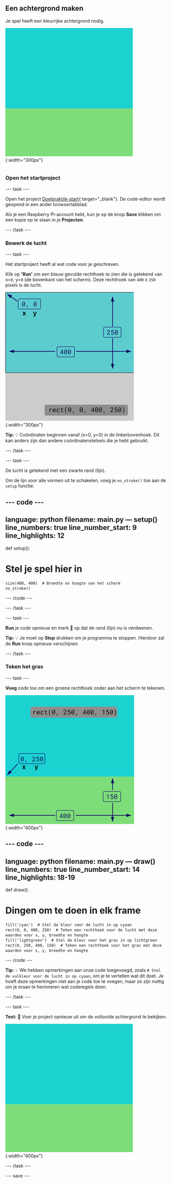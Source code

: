 ## Een achtergrond maken

<div style="display: flex; flex-wrap: wrap">
<div style="flex-basis: 200px; flex-grow: 1; margin-right: 15px;">
Je spel heeft een kleurrijke achtergrond nodig.
</div>
<div>

![Het uitvoergebied met een luchtkleurige rechthoek boven een graskleurige rechthoek om de achtergrond te maken.](images/background.png){:width="300px"}

</div>
</div>

### Open het startproject

--- task ---

Open het project [Doelpraktijk-start](https://editor.raspberrypi.org/nl-NL/projects/target-practice-starter){:target="_blank"}. De code-editor wordt geopend in een ander browsertabblad.

Als je een Raspberry Pi-account hebt, kun je op de knop **Save** klikken om een kopie op te slaan in je **Projecten**.

--- /task ---

### Bewerk de lucht

--- task ---

Het startproject heeft al wat code voor je geschreven.

Klik op **'Run'** om een blauw gevulde rechthoek te zien die is getekend van x=`0`, y=`0` (de bovenkant van het scherm). Deze rechthoek van `400` x `250` pixels is de lucht.

![Een blauwe rechthoek met een zwarte rand eromheen, daarboven een grijze rechthoek. De linkerbovenhoek van het canvas is gemarkeerd als x=0, y=0 dit is de oorsprong van de rechthoek. De breedte wordt gemarkeerd als 400 en de hoogte als 250. De code rect(0, 0, 400, 250) wordt weergegeven.](images/sky_stroke.png){:width="300px"}

**Tip:** 💡 Coördinaten beginnen vanaf (x=0, y=0) in de linkerbovenhoek. Dit kan anders zijn dan andere coördinatenstelsels die je hebt gebruikt.

--- /task ---

--- task ---

De lucht is getekend met een zwarte rand (lijn).

Om de lijn voor alle vormen uit te schakelen, voeg je `no_stroke()` toe aan de `setup` functie:

--- code ---
---
language: python
filename: main.py — setup()
line_numbers: true
line_number_start: 9
line_highlights: 12
---
def setup():
# Stel je spel hier in
    size(400, 400)  # Breedte en hoogte van het scherm
    no_stroke()

--- /code ---

--- /task ---

--- task ---

**Run** je code opnieuw en merk 👀 op dat de rand (lijn) nu is verdwenen.

**Tip:** 💡 Je moet op **Stop** drukken om je programma te stoppen. Hierdoor zal de **Run** knop opnieuw verschijnen.

--- /task ---

### Teken het gras

--- task ---

**Voeg** code toe om een groene rechthoek onder aan het scherm te tekenen.

![Het uitvoergebied met een luchkleurige rechthoek boven een graskleurige rechthoek om de achtergrond te creëren. De linkerbovenhoek van de rechthoek is gemarkeerd als x=0, y=250 dit is de oorsprong van de rechthoek. De breedte wordt gemarkeerd als 400 en de hoogte als 150. De code rect(0, 250, 400, 150) wordt weergegeven.](images/green-grass.png){:width="400px"}

--- code ---
---
language: python
filename: main.py — draw()
line_numbers: true
line_number_start: 14
line_highlights: 18-19
---
def draw():
# Dingen om te doen in elk frame
    fill('cyan')  # Stel de kleur voor de lucht in op cyaan
    rect(0, 0, 400, 250)  # Teken een rechthoek voor de lucht met deze waarden voor x, y, breedte en hoogte
    fill('lightgreen')  # Stel de kleur voor het gras in op lichtgroen
    rect(0, 250, 400, 150)  # Teken een rechthoek voor het gras met deze waarden voor x, y, breedte en hoogte

--- /code ---

**Tip:** 💡 We hebben opmerkingen aan onze code toegevoegd, zoals `# Stel de vulkleur voor de lucht in op cyaan`, om je te vertellen wat dit doet. Je hoeft deze opmerkingen niet aan je code toe te voegen, maar ze zijn nuttig om je eraan te herinneren wat coderegels doen.

--- /task ---

--- task ---

**Test:** 🔄 Voer je project opnieuw uit om de voltooide achtergrond te bekijken.

![Het uitvoergebied met een luchtkleurige rechthoek boven een graskleurige rechthoek om de achtergrond te creëren.](images/background.png){:width="400px"}

--- /task ---

--- save ---
